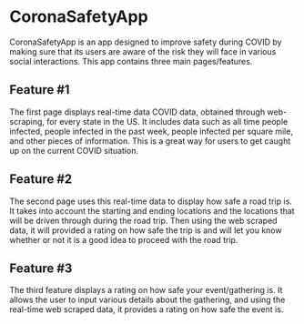 # CoronaSafetyApp
CoronaSafetyApp is an app designed to improve safety during COVID by making sure that its users are aware of the risk they will face in various social interactions. This app contains three main pages/features.

## Feature #1
The first page displays real-time data COVID data, obtained through web-scraping, for every state in the US. It includes data such as all time people infected, people infected in the past week, people infected per square mile, and other pieces of information. This is a great way for users to get caught up on the current COVID situation.

## Feature #2
The second page uses this real-time data to display how safe a road trip is. It takes into account the starting and ending locations and the locations that will be driven through during the road trip. Then using the web scraped data, it will provided a rating on how safe the trip is and will let you know whether or not it is a good idea to proceed with the road trip.

## Feature #3
The third feature displays a rating on how safe your event/gathering is. It allows the user to input various details about the gathering, and using the real-time web scraped data, it provides a rating on how safe the event is.
